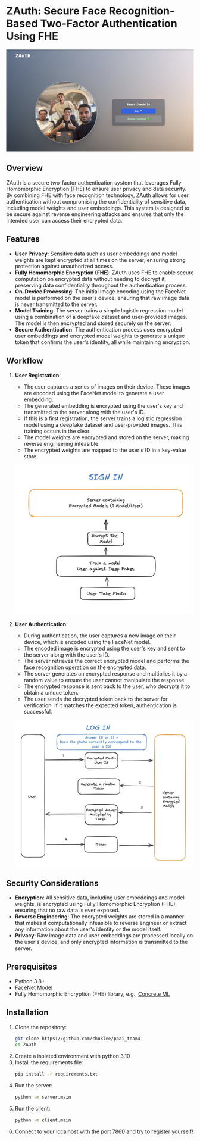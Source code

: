 # ZAuth: Secure Face Recognition-Based Two-Factor Authentication Using FHE

![ZAuth Team](zauth.png)

## Overview

ZAuth is a secure two-factor authentication system that leverages Fully Homomorphic Encryption (FHE) to ensure user privacy and data security. By combining FHE with face recognition technology, ZAuth allows for user authentication without compromising the confidentiality of sensitive data, including model weights and user embeddings. This system is designed to be secure against reverse engineering attacks and ensures that only the intended user can access their encrypted data.

## Features

- **User Privacy**: Sensitive data such as user embeddings and model weights are kept encrypted at all times on the server, ensuring strong protection against unauthorized access.
- **Fully Homomorphic Encryption (FHE)**: ZAuth uses FHE to enable secure computation on encrypted data without needing to decrypt it, preserving data confidentiality throughout the authentication process.
- **On-Device Processing**: The initial image encoding using the FaceNet model is performed on the user's device, ensuring that raw image data is never transmitted to the server.
- **Model Training**: The server trains a simple logistic regression model using a combination of a deepfake dataset and user-provided images. The model is then encrypted and stored securely on the server.
- **Secure Authentication**: The authentication process uses encrypted user embeddings and encrypted model weights to generate a unique token that confirms the user's identity, all while maintaining encryption.

## Workflow

1. **User Registration**:

   - The user captures a series of images on their device. These images are encoded using the FaceNet model to generate a user embedding.
   - The generated embedding is encrypted using the user's key and transmitted to the server along with the user's ID.
   - If this is a first registration, the server trains a logistic regression model using a deepfake dataset and user-provided images. This training occurs in the clear.
   - The model weights are encrypted and stored on the server, making reverse engineering infeasible.
   - The encrypted weights are mapped to the user's ID in a key-value store.
   

   ![Sign in](signin.jpeg) 
2. **User Authentication**:

   - During authentication, the user captures a new image on their device, which is encoded using the FaceNet model.
   - The encoded image is encrypted using the user's key and sent to the server along with the user's ID.
   - The server retrieves the correct encrypted model and performs the face recognition operation on the encrypted data.
   - The server generates an encrypted response and multiplies it by a random value to ensure the user cannot manipulate the response.
   - The encrypted response is sent back to the user, who decrypts it to obtain a unique token.
   - The user sends the decrypted token back to the server for verification. If it matches the expected token, authentication is successful.


    ![Login in](login.jpeg)

## Security Considerations

- **Encryption**: All sensitive data, including user embeddings and model weights, is encrypted using Fully Homomorphic Encryption (FHE), ensuring that no raw data is ever exposed.
- **Reverse Engineering**: The encrypted weights are stored in a manner that makes it computationally infeasible to reverse engineer or extract any information about the user's identity or the model itself.
- **Privacy**: Raw image data and user embeddings are processed locally on the user's device, and only encrypted information is transmitted to the server.

## Prerequisites

- Python 3.8+
- [FaceNet Model](https://github.com/davidsandberg/facenet)
- Fully Homomorphic Encryption (FHE) library, e.g., [Concrete ML](https://github.com/zama-ai/concrete-ml)

## Installation

1. Clone the repository:
   ```bash
   git clone https://github.com/chuklee/ppai_team4
   cd ZAuth
   ```
2. Create a isolated environment with python 3.10
3. Install the requirements file:
    ```bash
    pip install -r requirements.txt
    ```
4. Run the server:
    ```bash
    python -m server.main
    ```
5. Run the client:
   ```bash
   python -m client.main
   ```
6. Connect to your localhost with the port 7860 and try to register yourself!
